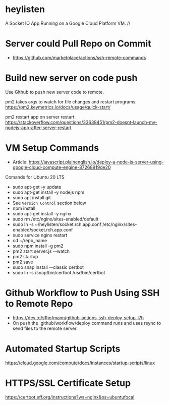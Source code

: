 # heylisten

A Socket IO App Running on a Google Cloud Platform VM. //

# Server could Pull Repo on Commit
- https://github.com/marketplace/actions/ssh-remote-commands

# Build new server on code push

Use Github to push new server code to remote.

pm2 takes args to watch for file changes and restart programs: https://pm2.keymetrics.io/docs/usage/quick-start/

pm2 restart app on server restart
https://stackoverflow.com/questions/33638451/pm2-doesnt-launch-my-nodejs-app-after-server-restart

# VM Setup Commands
- Article: https://javascript.plainenglish.io/deploy-a-node-js-server-using-google-cloud-compute-engine-87268919de20

Comands for Ubuntu 20 LTS

- sudo apt-get -y update
- sudo apt-get install -y nodejs npm
- sudo apt install git
- See `Version Control` section below
- npm install
- sudo apt-get install -y nginx
- sudo rm /etc/nginx/sites-enabled/default
- sudo ln -s ~/heylisten/socket.rch.app.conf /etc/nginx/sites-enabled/socket.rch.app.conf
- sudo service nginx restart
- cd ~/repo_name
- sudo npm install -g pm2
- pm2 start server.js --watch
- pm2 startup
- pm2 save
- sudo snap install --classic certbot
- sudo ln -s /snap/bin/certbot /usr/bin/certbot

# Github Workflow to Push Using SSH to Remote Repo
- https://dev.to/s1hofmann/github-actions-ssh-deploy-setup-l7h
- On push the .github/workflow/deploy command runs and uses rsync to send files to the remote server.

# Automated Startup Scripts

https://cloud.google.com/compute/docs/instances/startup-scripts/linux

# HTTPS/SSL Certificate Setup

https://certbot.eff.org/instructions?ws=nginx&os=ubuntufocal
